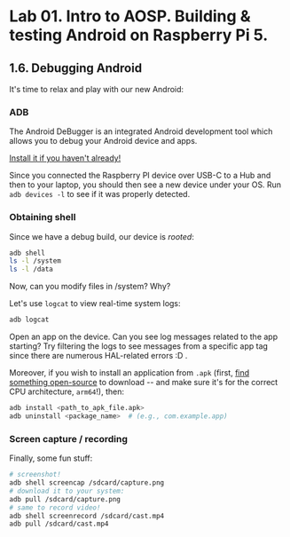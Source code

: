 # Lab 01. Intro to AOSP. Building & testing Android on Raspberry Pi 5.

## 1.6. Debugging Android

It's time to relax and play with our new Android:

### ADB

The Android DeBugger is an integrated Android development tool which allows you
to debug your Android device and apps.

[Install it if you haven't already!](https://developer.android.com/tools/adb)

Since you connected the Raspberry PI device over USB-C to a Hub and then to your
laptop, you should then see a new device under your OS. Run `adb devices -l` to
see if it was properly detected.

### Obtaining shell

Since we have a debug build, our device is _rooted_:

```sh
adb shell
ls -l /system
ls -l /data
```

Now, can you modify files in /system? Why?

Let's use `logcat` to view real-time system logs:

```sh
adb logcat
```

Open an app on the device. Can you see log messages related to the app starting?
Try filtering the logs to see messages from a specific app tag since there are
numerous HAL-related errors :D .

Moreover, if you wish to install an application from `.apk` (first,
[find something open-source](https://f-droid.org/en/packages/net.osmand.plus/)
to download -- and make sure it's for the correct CPU architecture, `arm64`!),
then:

```sh
adb install <path_to_apk_file.apk>
adb uninstall <package_name>  # (e.g., com.example.app)
```

### Screen capture / recording

Finally, some fun stuff:

```sh
# screenshot!
adb shell screencap /sdcard/capture.png
# download it to your system:
adb pull /sdcard/capture.png
# same to record video!
adb shell screenrecord /sdcard/cast.mp4
adb pull /sdcard/cast.mp4
```
